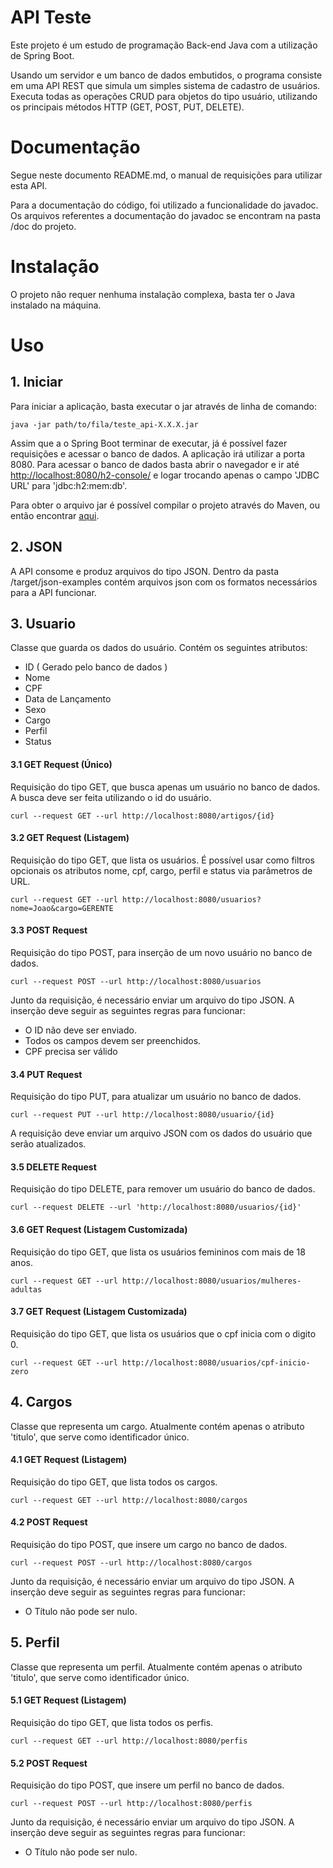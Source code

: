 
# API Teste

Este projeto é um estudo de programação Back-end Java com a utilização de Spring Boot.

Usando um servidor e um banco de dados embutidos, o programa consiste em uma API REST que simula um simples sistema de cadastro de usuários. Executa todas as operações CRUD para objetos do tipo usuário, utilizando os principais métodos HTTP (GET, POST, PUT, DELETE).

# Documentação

Segue neste documento README.md, o manual de requisições para utilizar esta API.

Para a documentação do código, foi utilizado a funcionalidade do javadoc. Os arquivos referentes a documentação do javadoc se encontram na pasta /doc do projeto.

# Instalação
O projeto não requer nenhuma instalação complexa, basta ter o Java instalado na máquina.

# Uso
## 1. Iniciar
Para iniciar a aplicação, basta executar o jar através de linha de comando:
					    
	java -jar path/to/fila/teste_api-X.X.X.jar

Assim que a o Spring Boot terminar de executar, já é possível fazer requisições e acessar o banco de dados.
A aplicação irá utilizar a porta 8080. Para acessar o banco de dados basta abrir o navegador e ir até [http://localhost:8080/h2-console/](http://localhost:8080/h2-console/) e logar trocando apenas o campo 'JDBC URL' para 'jdbc:h2:mem:db'.

Para obter o arquivo jar é possível compilar o projeto através do Maven, ou então encontrar [aqui](https://github.com/VMCorrea/teste_api/releases).
## 2. JSON
A API consome e produz arquivos do tipo JSON. Dentro da pasta /target/json-examples contém arquivos json com os formatos necessários para a API funcionar.
## 3. Usuario
Classe que guarda os dados do usuário. Contém os seguintes atributos:
* ID ( Gerado pelo banco de dados )
* Nome
* CPF
* Data de Lançamento
* Sexo
* Cargo
* Perfil
* Status

#### 3.1 GET Request (Único)

Requisição do tipo GET, que busca apenas um usuário no banco de dados.
A busca deve ser feita utilizando o id do usuário.
    
    curl --request GET --url http://localhost:8080/artigos/{id}

#### 3.2 GET Request (Listagem)

Requisição do tipo GET, que lista os usuários.
É possível usar como filtros opcionais os atributos nome, cpf, cargo, perfil e status via parâmetros de URL.

    curl --request GET --url http://localhost:8080/usuarios?nome=Joao&cargo=GERENTE

#### 3.3 POST Request
Requisição do tipo POST, para inserção de um novo usuário no banco de dados.

    curl --request POST --url http://localhost:8080/usuarios

Junto da requisição, é necessário enviar um arquivo do tipo JSON.
A inserção deve seguir as seguintes regras para funcionar:
* O ID não deve ser enviado.
* Todos os campos devem ser preenchidos.
* CPF precisa ser válido

#### 3.4 PUT Request
Requisição do tipo PUT, para atualizar um usuário no banco de dados.

    curl --request PUT --url http://localhost:8080/usuario/{id}

A requisição deve enviar um arquivo JSON com os dados do usuário que serão atualizados.

#### 3.5 DELETE Request
Requisição do tipo DELETE, para remover um usuário do banco de dados.

    curl --request DELETE --url 'http://localhost:8080/usuarios/{id}'
   
#### 3.6 GET Request (Listagem Customizada)

Requisição do tipo GET, que lista os usuários femininos com mais de 18 anos.

    curl --request GET --url http://localhost:8080/usuarios/mulheres-adultas
  
#### 3.7 GET Request (Listagem Customizada)

Requisição do tipo GET, que lista os usuários que o cpf inicia com o digito 0.

    curl --request GET --url http://localhost:8080/usuarios/cpf-inicio-zero

## 4. Cargos
Classe que representa um cargo. Atualmente contém apenas o atributo 'titulo', que serve como identificador único.

#### 4.1 GET Request (Listagem)

Requisição do tipo GET, que lista todos os cargos.

    curl --request GET --url http://localhost:8080/cargos

#### 4.2 POST Request
Requisição do tipo POST, que insere um cargo no banco de dados.

    curl --request POST --url http://localhost:8080/cargos

Junto da requisição, é necessário enviar um arquivo do tipo JSON.
A inserção deve seguir as seguintes regras para funcionar:
* O Título não pode ser nulo.

## 5. Perfil

Classe que representa um perfil. Atualmente contém apenas o atributo 'titulo', que serve como identificador único.


#### 5.1 GET Request (Listagem)

Requisição do tipo GET, que lista todos os perfis.

    curl --request GET --url http://localhost:8080/perfis

#### 5.2 POST Request
Requisição do tipo POST, que insere um perfil no banco de dados.

    curl --request POST --url http://localhost:8080/perfis

Junto da requisição, é necessário enviar um arquivo do tipo JSON.
A inserção deve seguir as seguintes regras para funcionar:
* O Título não pode ser nulo.
